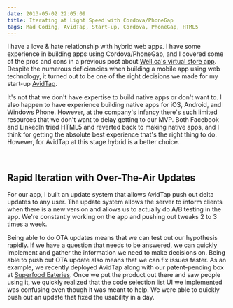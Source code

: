 ```yaml
---
date: 2013-05-02 22:05:09
title: Iterating at Light Speed with Cordova/PhoneGap
tags: Mad Coding, AvidTap, Start-up, Cordova, PhoneGap, HTML5
---
```

I have a love & hate relationship with hybrid web apps. I have some experience
in building apps using Cordova/PhoneGap, and I covered some of the pros and cons
in a previous post about [Well.ca's virtual store app][1]. Despite the numerous
deficiencies when building a mobile app using web technology, it turned out to
be one of the right decisions we made for my start-up [AvidTap][2].

It's not that we don't have expertise to build native apps or don't want to. I
also happen to have experience building native apps for iOS, Android, and
Windows Phone. However, at the company's infancy there's such limited resources
that we don't want to delay getting to our MVP. Both Facebook and LinkedIn tried
HTML5 and reverted back to making native apps, and I think for getting the
absolute best experience that's the right thing to do. However, for AvidTap at
this stage hybrid is a better choice.

<br>

## **Rapid Iteration with Over-The-Air Updates**

For our app, I built an update system that allows AvidTap push out delta
updates to any user. The update system allows the server to inform clients when
there is a new version and allows us to actually do A/B testing in the app.
We're constantly working on the app and pushing out tweaks 2 to 3 times a week.

Being able to do OTA updates means that we can test out our hypothesis rapidly.
If we have a question that needs to be answered, we can quickly implement and
gather the information we need to make decisions on. Being able to push out OTA
update also means that we can fix issues faster. As an example, we recently
deployed AvidTap along with our patent-pending box at [Superfood Eateries][3].
Once we put the product out there and saw people using it, we quickly realized
that the code selection list UI we implemented was confusing even though it was
meant to help. We were able to quickly push out an update that fixed the
usability in a day.

  [1]: /2012/04/13/well-ca-virtual-store/
  [2]: http://avidtap.com
  [3]: http://www.superfoodeateries.com
